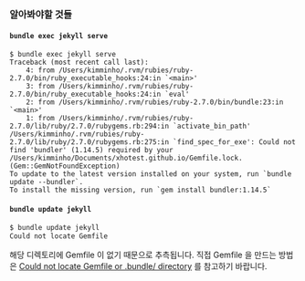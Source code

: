 ### 알아봐야할 것들

#### `bundle exec jekyll serve`

```
$ bundle exec jekyll serve
Traceback (most recent call last):
	4: from /Users/kimminho/.rvm/rubies/ruby-2.7.0/bin/ruby_executable_hooks:24:in `<main>'
	3: from /Users/kimminho/.rvm/rubies/ruby-2.7.0/bin/ruby_executable_hooks:24:in `eval'
	2: from /Users/kimminho/.rvm/rubies/ruby-2.7.0/bin/bundle:23:in `<main>'
	1: from /Users/kimminho/.rvm/rubies/ruby-2.7.0/lib/ruby/2.7.0/rubygems.rb:294:in `activate_bin_path'
/Users/kimminho/.rvm/rubies/ruby-2.7.0/lib/ruby/2.7.0/rubygems.rb:275:in `find_spec_for_exe': Could not find 'bundler' (1.14.5) required by your /Users/kimminho/Documents/xhotest.github.io/Gemfile.lock. (Gem::GemNotFoundException)
To update to the latest version installed on your system, run `bundle update --bundler`.
To install the missing version, run `gem install bundler:1.14.5` 
```

#### `bundle update jekyll`

```sh
$ bundle update jekyll
Could not locate Gemfile
```

해당 디렉토리에 Gemfile 이 없기 때문으로 추측됩니다. 직접 Gemfile 을 만드는 방법은 [Could not locate Gemfile or .bundle/ directory](https://forestry.io/docs/troubleshooting/could-not-locate-gemfile-or-bundle-directory/) 를 참고하기 바랍니다.
